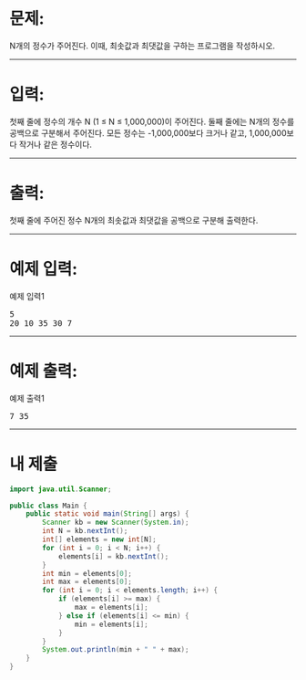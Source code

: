 # 문제: 
N개의 정수가 주어진다. 이때, 최솟값과 최댓값을 구하는 프로그램을 작성하시오.

---
# 입력: 
첫째 줄에 정수의 개수 N (1 ≤ N ≤ 1,000,000)이 주어진다. 둘째 줄에는 N개의 정수를 공백으로 구분해서 주어진다. 모든 정수는 -1,000,000보다 크거나 같고, 1,000,000보다 작거나 같은 정수이다.

---
# 출력: 
첫째 줄에 주어진 정수 N개의 최솟값과 최댓값을 공백으로 구분해 출력한다.

---
# 예제 입력:

예제 입력1
<pre>
5
20 10 35 30 7
</pre>

---
# 예제 출력:

예제 출력1
<pre>
7 35
</pre>

---
# 내 제출
~~~java
import java.util.Scanner;

public class Main {
	public static void main(String[] args) {
		Scanner kb = new Scanner(System.in);
		int N = kb.nextInt();
		int[] elements = new int[N];
		for (int i = 0; i < N; i++) {
			elements[i] = kb.nextInt();
		}
		int min = elements[0];
		int max = elements[0];
		for (int i = 0; i < elements.length; i++) {
			if (elements[i] >= max) {
				max = elements[i];
			} else if (elements[i] <= min) {
				min = elements[i];
			}
		}
		System.out.println(min + " " + max);
	}
}
~~~
